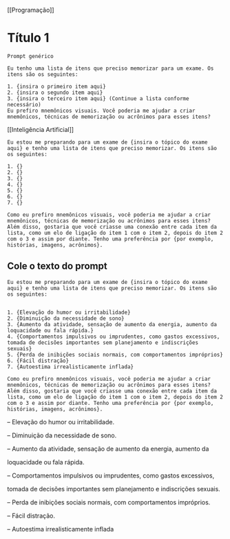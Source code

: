 [[Programação]]
# Título 1


```
Prompt genérico

Eu tenho uma lista de itens que preciso memorizar para um exame. Os itens são os seguintes:
 
1. {insira o primeiro item aqui}
2. {insira o segundo item aqui}
3. {insira o terceiro item aqui} (Continue a lista conforme necessário) 
Eu prefiro mnemônicos visuais. Você poderia me ajudar a criar mnemônicos, técnicas de memorização ou acrônimos para esses itens?

```
[[Inteligência Artificial]]

```
Eu estou me preparando para um exame de {insira o tópico do exame aqui} e tenho uma lista de itens que preciso memorizar. Os itens são os seguintes:

1. {}
2. {}
3. {}
4. {}
5. {}
6. {}
7. {}

Como eu prefiro mnemônicos visuais, você poderia me ajudar a criar mnemônicos, técnicas de memorização ou acrônimos para esses itens? Além disso, gostaria que você criasse uma conexão entre cada item da lista, como um elo de ligação do item 1 com o item 2, depois do item 2 com o 3 e assim por diante. Tenho uma preferência por {por exemplo, histórias, imagens, acrônimos}.

```

## Cole o texto do prompt

```
Eu estou me preparando para um exame de {insira o tópico do exame aqui} e tenho uma lista de itens que preciso memorizar. Os itens são os seguintes:


1. {Elevação do humor ou irritabilidade}
2. {Diminuição da necessidade de sono}
3. {Aumento da atividade, sensação de aumento da energia, aumento da
loquacidade ou fala rápida.}
4. {Comportamentos impulsivos ou imprudentes, como gastos excessivos,
tomada de decisões importantes sem planejamento e indiscrições sexuais}
5. {Perda de inibições sociais normais, com comportamentos impróprios}
6. {Fácil distração}
7. {Autoestima irrealisticamente inflada}

Como eu prefiro mnemônicos visuais, você poderia me ajudar a criar mnemônicos, técnicas de memorização ou acrônimos para esses itens? Além disso, gostaria que você criasse uma conexão entre cada item da lista, como um elo de ligação do item 1 com o item 2, depois do item 2 com o 3 e assim por diante. Tenho uma preferência por {por exemplo, histórias, imagens, acrônimos}.
```
– Elevação do humor ou irritabilidade.

– Diminuição da necessidade de sono.

– Aumento da atividade, sensação de aumento da energia, aumento da

loquacidade ou fala rápida.

– Comportamentos impulsivos ou imprudentes, como gastos excessivos,

tomada de decisões importantes sem planejamento e indiscrições sexuais.

– Perda de inibições sociais normais, com comportamentos impróprios.

– Fácil distração.

– Autoestima irrealisticamente inflada